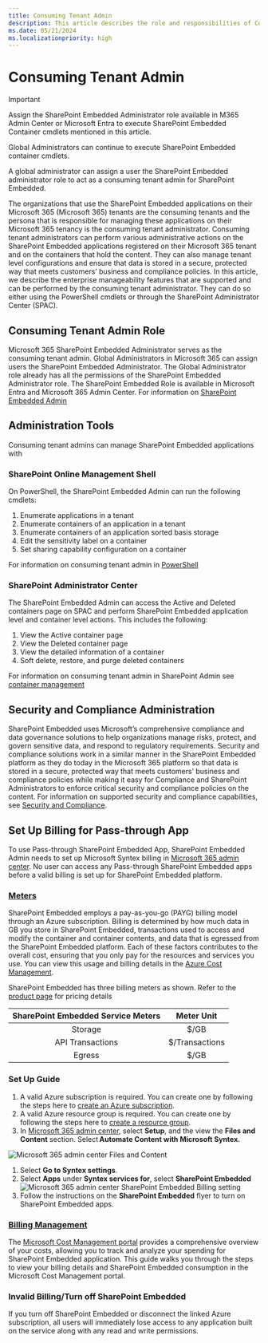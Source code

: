 ```yaml
---
title: Consuming Tenant Admin
description: This article describes the role and responsibilities of Consuming Tenant Admin in SharePoint Embedded.
ms.date: 05/21/2024
ms.localizationpriority: high
---
```


# Consuming Tenant Admin

> [!IMPORTANT]
> Assign the SharePoint Embedded Administrator role available in M365 Admin Center or Microsoft Entra to execute SharePoint Embedded Container cmdlets mentioned in this article.
>
> Global Administrators can continue to execute SharePoint Embedded container cmdlets.
>
> A global administrator can assign a user the SharePoint Embedded administrator role to act as a consuming tenant admin for SharePoint Embedded.

The organizations that use the SharePoint Embedded applications on their Microsoft 365 (Microsoft 365) tenants are the consuming tenants and the persona that is responsible for managing these applications on their Microsoft 365 tenancy is the consuming tenant administrator. Consuming tenant administrators can perform various administrative actions on the SharePoint Embedded applications registered on their Microsoft 365 tenant and on the containers that hold the content. They can also manage tenant level configurations and ensure that data is stored in a secure, protected way that meets customers’ business and compliance policies. In this article, we describe the enterprise manageability features that are supported and can be performed by the consuming tenant administrator. They can do so either using the PowerShell cmdlets or through the SharePoint Administrator Center (SPAC).

## Consuming Tenant Admin Role

Microsoft 365 SharePoint Embedded Administrator serves as the consuming tenant admin. Global Administrators in Microsoft 365 can assign users the SharePoint Embedded Administrator. The Global Administrator role already has all the permissions of the SharePoint Embedded Administrator role. The SharePoint Embedded Role is available in Microsoft Entra and Microsoft 365 Admin Center.
For information on [SharePoint Embedded Admin](../adminrole.md)

## Administration Tools

Consuming tenant admins can manage SharePoint Embedded applications with

### SharePoint Online Management Shell

On PowerShell, the SharePoint Embedded Admin can run the following cmdlets:

1. Enumerate applications in a tenant
1. Enumerate containers of an application in a tenant
1. Enumerate containers of an application sorted basis storage
1. Edit the sensitivity label on a container
1. Set sharing capability configuration on a container

For information on consuming tenant admin in [PowerShell](../consuming-tenant-admin/ctapowershell.md)

### SharePoint Administrator Center

The SharePoint Embedded Admin can access the Active and Deleted containers page on SPAC and perform SharePoint Embedded application level and container level actions. This includes the following:

1. View the Active container page
1. View the Deleted container page
1. View the detailed information of a container
1. Soft delete, restore, and purge deleted containers

For information on consuming tenant admin in SharePoint Admin see [container management](ctaUX.md)

## Security and Compliance Administration

SharePoint Embedded uses Microsoft’s comprehensive compliance and data governance solutions to help organizations manage risks, protect, and govern sensitive data, and respond to regulatory requirements. Security and compliance solutions work in a similar manner in the SharePoint Embedded platform as they do today in the Microsoft 365 platform so that data is stored in a secure, protected way that meets customers’ business and compliance policies while making it easy for Compliance and SharePoint Administrators to enforce critical security and compliance policies on the content. For information on supported security and compliance capabilities, see [Security and Compliance](../../compliance/security-and-compliance.md).

## Set Up Billing for Pass-through App

To use Pass-through SharePoint Embedded App, SharePoint Embedded Admin needs to set up Microsoft Syntex billing in [Microsoft 365 admin center](https://admin.microsoft.com/). No user can access any Pass-through SharePoint Embedded apps before a valid billing is set up for SharePoint Embedded platform.

### [Meters](../billing/meters.md)

SharePoint Embedded employs a pay-as-you-go (PAYG) billing model through an Azure subscription. Billing is determined by how much data in GB you store in SharePoint Embedded, transactions used to access and modify the container and container contents, and data that is egressed from the SharePoint Embedded platform. Each of these factors contributes to the overall cost, ensuring that you only pay for the resources and services you use. You can view this usage and billing details in the [Azure Cost Management](https://ms.portal.azure.com/).

SharePoint Embedded has three billing meters as shown. Refer to the [product page](https://adoption.microsoft.com/en-us/sharepoint/embedded/) for pricing details 

| SharePoint Embedded Service Meters |   Meter Unit   |
| :--------------------------------: | :------------: |
|              Storage               |      $/GB      |
|          API Transactions          | $/Transactions |
|               Egress               |      $/GB      |

### Set Up Guide

1. A valid Azure subscription is required. You can create one by following the steps here to [create an Azure subscription](/azure/cloud-adoption-framework/ready/azure-best-practices/initial-subscriptions).
1. A valid Azure resource group is required. You can create one by following the steps here to [create a resource group](/azure/azure-resource-manager/management/manage-resource-groups-portal).
1. In [Microsoft 365 admin center](https://admin.microsoft.com/), select **Setup**, and the view the **Files and Content** section. Select **Automate Content with Microsoft Syntex.**

  ![Microsoft 365 admin center Files and Content](../../images/DTCBilling1.png)

1. Select **Go to Syntex settings**.
1. Select **Apps** under **Syntex services for**, select **SharePoint Embedded**
![Microsoft 365 admin center SharePoint Embedded Billing setting](../../images/DTCBilling2.png)
1. Follow the instructions on the **SharePoint Embedded** flyer to turn on SharePoint Embedded apps.

### [Billing Management](../billing/billingmanagement.md)

The [Microsoft Cost Management portal](https://portal.azure.com/#view/Microsoft_Azure_CostManagement/Menu/~/overview/openedBy/AzurePortal) provides a comprehensive overview of your costs, allowing you to track and analyze your spending for SharePoint Embedded application. This guide walks you through the steps to view your billing details and SharePoint Embedded consumption in the Microsoft Cost Management portal.

### Invalid Billing/Turn off SharePoint Embedded

If you turn off SharePoint Embedded or disconnect the linked Azure subscription, all users will immediately lose access to any application built on the service along with any read and write permissions.

